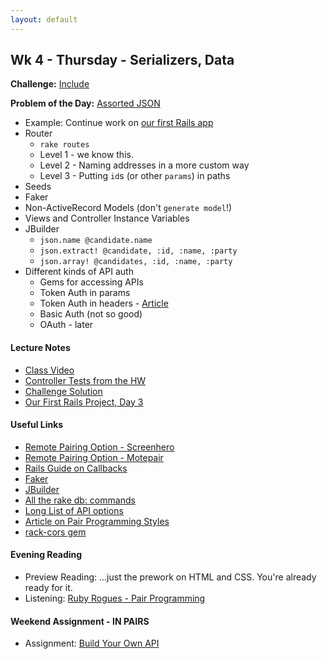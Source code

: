 ```yaml
---
layout: default
---
```


## Wk 4 - Thursday - Serializers, Data

**Challenge:** [Include](https://github.com/masonfmatthews/rails_assignments/blob/master/challenges/include_challenge.rb)

**Problem of the Day:** [Assorted JSON](https://github.com/masonfmatthews/rails_assignments/blob/master/exercises/assorted_json/)

* Example: Continue work on [our first Rails app](https://github.com/tiyd-rails-2016-01/first_rails_app)
* Router
  * `rake routes`
  * Level 1 - we know this.
  * Level 2 - Naming addresses in a more custom way
  * Level 3 - Putting `id`s (or other `params`) in paths
* Seeds
* Faker
* Non-ActiveRecord Models (don't `generate model`!)
* Views and Controller Instance Variables
* JBuilder
  * `json.name @candidate.name`
  * `json.extract! @candidate, :id, :name, :party`
  * `json.array! @candidates, :id, :name, :party`
* Different kinds of API auth
  * Gems for accessing APIs
  * Token Auth in params
  * Token Auth in headers - [Article](https://www.codeschool.com/blog/2014/02/03/token-based-authentication-rails/)
  * Basic Auth (not so good)
  * OAuth - later

#### Lecture Notes

* [Class Video](https://youtu.be/tieaM0tOCgA)
* [Controller Tests from the HW](controller_tests.rb)
* [Challenge Solution](challenge.rb)
* [Our First Rails Project, Day 3](https://github.com/tiyd-rails-2016-01/first_rails_app)

#### Useful Links

* [Remote Pairing Option - Screenhero](https://screenhero.com/)
* [Remote Pairing Option - Motepair](https://atom.io/packages/motepair)
* [Rails Guide on Callbacks](http://guides.rubyonrails.org/v2.3.11/activerecord_validations_callbacks.html#callbacks-overview)
* [Faker](https://github.com/stympy/faker)
* [JBuilder](https://github.com/rails/jbuilder)
* [All the rake db: commands](http://stackoverflow.com/questions/10301794/difference-between-rake-dbmigrate-dbreset-and-dbschemaload)
* [Long List of API options](apis)
* [Article on Pair Programming Styles](http://articles.coreyhaines.com/posts/thoughts-on-pair-programming/)
* [rack-cors gem](https://github.com/cyu/rack-cors)

#### Evening Reading

* Preview Reading: ...just the prework on HTML and CSS.  You're already ready for it.
* Listening: [Ruby Rogues - Pair Programming](http://devchat.tv/ruby-rogues/026-rr-pair-programming)

#### Weekend Assignment - IN PAIRS

* Assignment: [Build Your Own API](https://github.com/tiyd-rails-2016-01/build_your_own_api)
<!-- * Feedback: [Build Your Own API Feedback](feedback) -->
